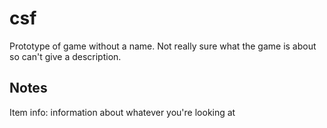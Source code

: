 # csf

Prototype of game without a name. Not really sure what the game is about so can't give a description.

## Notes
Item info: information about whatever you're looking at